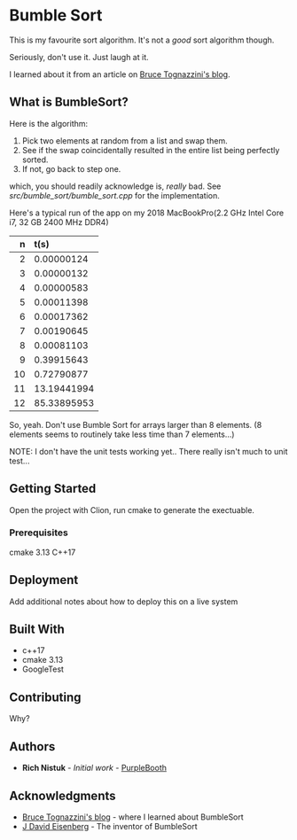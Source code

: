 # Bumble Sort

This is my favourite sort algorithm. It's not a *good* sort algorithm though. 

Seriously, don't use it. Just laugh at it.

I learned about it from an article on [Bruce Tognazzini's blog](https://www.asktog.com/lighterside/bumbleSortEisenberg.html).

## What is BumbleSort?

Here is the algorithm:

1. Pick two elements at random from a list and swap them.
1. See if the swap coincidentally resulted in the entire list being perfectly sorted.
1. If not, go back to step one.

which, you should readily acknowledge is, *really* bad. See *src/bumble_sort/bumble_sort.cpp* for the implementation.

Here's a typical run of the app on my 2018 MacBookPro(2.2 GHz Intel Core i7, 32 GB 2400 MHz DDR4)

| n | t(s) |
|---:|:---|
| 2| 0.00000124|
| 3| 0.00000132|
| 4| 0.00000583|
| 5| 0.00011398|
| 6| 0.00017362|
| 7| 0.00190645|
| 8| 0.00081103|
| 9| 0.39915643|
|10| 0.72790877|
|11|13.19441994|
|12|85.33895953|


So, yeah. Don't use Bumble Sort for arrays larger than 8 elements. (8 elements seems to routinely take less time than 7 elements...)

NOTE: I don't have the unit tests working yet.. There really isn't much to unit test...



## Getting Started

Open the project with Clion, run cmake to generate the exectuable.

### Prerequisites

cmake 3.13
C++17

## Deployment

Add additional notes about how to deploy this on a live system

## Built With

* c++17
* cmake 3.13
* GoogleTest

## Contributing

Why?


## Authors

* **Rich Nistuk** - *Initial work* - [PurpleBooth](https://github.com/rnistuk)

## Acknowledgments

* [Bruce Tognazzini's blog](https://www.asktog.com/lighterside/bumbleSortEisenberg.html) - where I learned about BumbleSort
* [J David Eisenberg](https://github.com/jdeisenberg) - The inventor of BumbleSort
